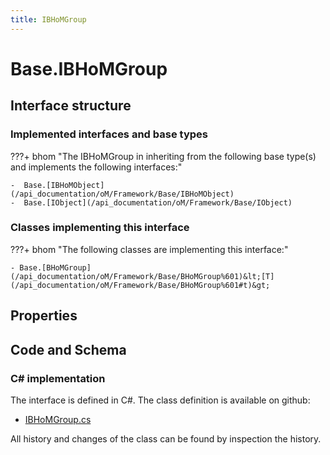 ```yaml
---
title: IBHoMGroup
---
```


# Base.IBHoMGroup



## Interface structure

### Implemented interfaces and base types

???+ bhom "The IBHoMGroup in inheriting from the following base type(s) and implements the following interfaces:"

    -  Base.[IBHoMObject](/api_documentation/oM/Framework/Base/IBHoMObject)
    -  Base.[IObject](/api_documentation/oM/Framework/Base/IObject)


### Classes implementing this interface

???+ bhom "The following classes are implementing this interface:"

    - Base.[BHoMGroup](/api_documentation/oM/Framework/Base/BHoMGroup%601)&lt;[T](/api_documentation/oM/Framework/Base/BHoMGroup%601#t)&gt;


## Properties

## Code and Schema

### C# implementation

The interface is defined in C#. The class definition is available on github:

- [IBHoMGroup.cs](https://github.com/BHoM/BHoM/blob/develop/BHoM/Interface/IBHoMGroup.cs)

All history and changes of the class can be found by inspection the history.

